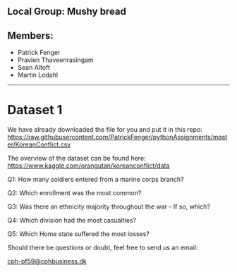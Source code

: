 ## Local Group: Mushy bread

## Members:
 - Patrick Fenger
 - Pravien Thaveenrasingam
 - Sean Altoft
 - Martin Lodahl 
-----------------------------------------------------------------

# Dataset 1

We have already downloaded the file for you and put it in this repo:
<a href="https://raw.githubusercontent.com/PatrickFenger/pythonAssignments/master/KoreanConflict.csv">https://raw.githubusercontent.com/PatrickFenger/pythonAssignments/master/KoreanConflict.csv</a>

The overview of the dataset can be found here:
https://www.kaggle.com/orangutan/koreanconflict/data

Q1: How many soldiers entered from a marine corps branch?

Q2: Which enrollment was the most common?

Q3: Was there an ethnicity majority throughout the war - If so, which?

Q4: Which division had the most casualties?

Q5: Which Home state suffered the most losses?

Should there be questions or doubt, feel free to send us an email:

cph-pf59@cphbusiness.dk
